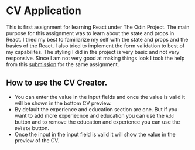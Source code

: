 # CV Application

This is first assignment for learning React under The Odin Project. The main purpose for this assignment was to learn about the state and props in React. I tried my best to familiarize my self with the state and props and the basics of the React. I also tried to implement the form validation to best of my capabilites. The styling I did in the project is very basic and not very responsive. Since I am not very good at making things look I took the help from this [submission](https://michalosman.github.io/cv-application/) for the same assignment.

## How to use the CV Creator.
- You can enter the value in the input fields and once the value is valid it will be shown in the bottom CV preview.
- By default the experience and education section are one. But if you want to add more experiecnce and education you can use the `Add` button and to remove the education and experience you can use the `Delete` button.
- Once the input in the input field is valid it will show the value in the preview of the CV.